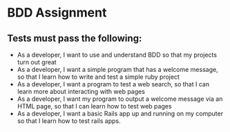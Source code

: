 # BDD Assignment

## Tests must pass the following:

- As a developer, I want to use and understand BDD so that my projects turn out great
- As a developer, I want a simple program that has a welcome message, so that I learn how to write and test a simple ruby project
- As a developer, I want a program to test a web search, so that I can learn more about interacting with web pages
- As a developer, I want my program to output a welcome message via an HTML page, so that I can learn how to test web pages
- As a developer, I want a basic Rails app up and running on my computer so that I learn how to test rails apps.
